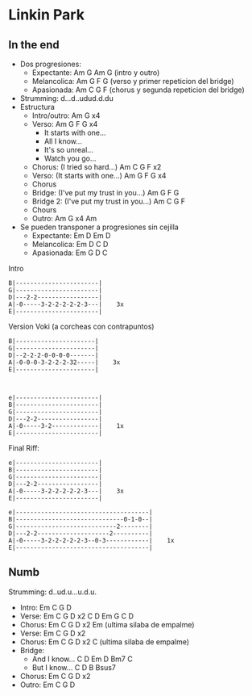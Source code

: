 # Linkin Park

## In the end

- Dos progresiones:
	- Expectante: Am G Am G (intro y outro)
	- Melancolica: Am G F G (verso y primer repeticion del bridge)
	- Apasionada: Am C G F (chorus y segunda repeticion del bridge)
- Strumming: d...d..udud.d.du
- Estructura
	- Intro/outro: Am G  x4
	- Verso: Am G F G  x4
		- It starts with one...
		- All I know...
		- It's so unreal...
		- Watch you go...
	- Chorus: (I tried so hard...) Am C G F  x2
	- Verso: (It starts with one...) Am G F G  x4
	- Chorus
	- Bridge: (I've put my trust in you...) Am G F G
	- Bridge 2: (I've put my trust in you...) Am C G F
	- Chours
	- Outro: Am G  x4 Am
- Se pueden transponer a progresiones sin cejilla
	- Expectante: Em D Em D
	- Melancolica: Em D C D
	- Apasionada: Em G D C

Intro

	B|-----------------------|
	G|-----------------------|
	D|---2-2-----------------|
	A|-0-----3-2-2-2-2-2-3---|    3x
	E|-----------------------|

Version Voki (a corcheas con contrapuntos)

	B|----------------------|
	G|----------------------|
	D|--2-2-2-0-0-0-0-------|
	A|-0-0-0-3-2-2-2-32-----|    3x
	E|----------------------|

	 

	e|-----------------------|
	B|-----------------------|
	G|-----------------------|
	D|---2-2-----------------|
	A|-0-----3-2-------------|    1x
	E|-----------------------|

 

Final Riff:

	e|-----------------------|
	B|-----------------------|
	G|-----------------------|
	D|---2-2-----------------|
	A|-0-----3-2-2-2-2-2-3---|    3x
	E|-----------------------|

	e|-------------------------------------|
	B|------------------------------0-1-0--|
	G|----------------------------2--------|
	D|---2-2--------------------2----------|
	A|-0-----3-2-2-2-2-2-3--0-3------------|    1x
	E|-------------------------------------|



## Numb

Strumming: d..ud.u...u.d.u.

- Intro: Em C G D
- Verse: Em C G D x2 C D Em G C D
- Chorus: Em C G D x2 Em (ultima silaba de empalme)
- Verse: Em C G D x2 
- Chorus: Em C G D x2 C (ultima silaba de empalme)
- Bridge:
	- And I know... C D Em D Bm7 C
	- But I know... C D B Bsus7
- Chorus: Em C G D x2
- Outro: Em C G D





